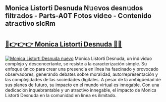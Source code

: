 ## Monica Listorti Desnuda N𝚞𝚎vos desn𝚞dos filtr𝚊dos - Parts-A0T F𝚘tos vid𝚎o - C𝚘ntenido atr𝚊ctivo sIcRm

# <h2><a href="http://mb4p2lf.tromn.icu/?c=Monica+Listorti+Desnuda">🔗👉👉👉 Monica Listorti Desnuda 🔗🔗</a></h2>

[![Monica Listorti Desnuda nuevo](https://i.imgur.com/pEAQMta.gif)](http://mb4p2lf.tromn.icu/?c=Monica+Listorti+Desnuda)
Monica Listorti Desnuda, un individuo complejo y desconcertante, se resiste a la caracterización simple. Su enfoque único para crear una presencia en línea ha fascinado y provocado observadores, generando debates sobre moralidad, autorrepresentación y las complejidades de las sociedades digitales. A pesar de la ambigüedad de sus planes de futuro, su impacto en el mundo virtual es innegable. Con una dedicación inquebrantable y un atractivo innegable, el impacto de Monica Listorti Desnuda en la comunidad en línea es ilimitado.
